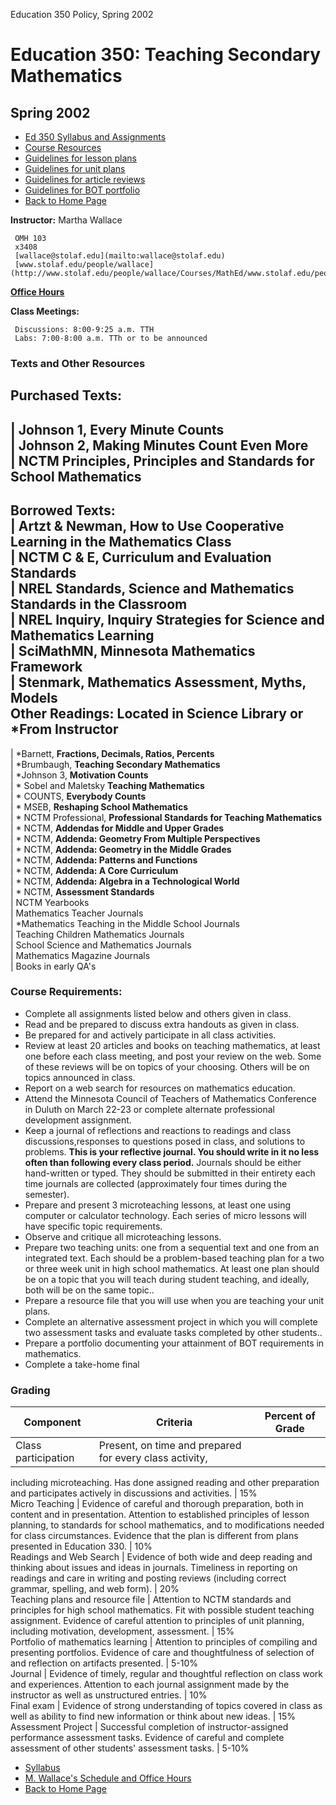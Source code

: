 Education 350 Policy, Spring 2002

#  Education 350: Teaching Secondary Mathematics

##  Spring 2002

  * [Ed 350 Syllabus and Assignments](http://www.stolaf.edu/people/wallace/Courses/MathEd/350syllabus02.html#beginning)
  * [Course Resources](http://www.stolaf.edu/people/wallace/Courses/MathEd/mathed.html#beginning)
  * [Guidelines for lesson plans](http://www.stolaf.edu/people/wallace/Courses/MathEd/350lessonplan.html#beginning)
  * [Guidelines for unit plans](http://www.stolaf.edu/people/wallace/Courses/MathEd/350unitplan.html#beginning)
  * [Guidelines for article reviews](http://www.stolaf.edu/people/wallace/Courses/MathEd/Reviews/reviewst.html)
  * [Guidelines for BOT portfolio](http://www.stolaf.edu/people/wallace/Courses/MathEd/portfoliobot.htm)
  * [Back to Home Page](http://www.stolaf.edu/people/wallace/index.html#beginning)

**Instructor:** Martha Wallace

     OMH 103
     x3408
     [wallace@stolaf.edu](mailto:wallace@stolaf.edu)
     [www.stolaf.edu/people/wallace](http://www.stolaf.edu/people/wallace/Courses/MathEd/www.stolaf.edu/people/wallace)
**[Office
Hours](http://www.stolaf.edu/people/wallace/myschedule.html#beginning)**

**Class Meetings:**

     Discussions: 8:00-9:25 a.m. TTH
     Labs: 7:00-8:00 a.m. TTh or to be announced

###  Texts and Other Resources

**Purchased Texts:**  
---  
|  Johnson 1, **Every Minute Counts**  
|  Johnson 2, **Making Minutes Count Even More**  
|  NCTM Principles, **Principles and Standards for School Mathematics**  
---  
**Borrowed Texts:**  
|  Artzt & Newman, **How to Use Cooperative Learning in the Mathematics
Class**  
|  NCTM C & E, **Curriculum and Evaluation Standards**  
|  NREL Standards, **Science and Mathematics Standards in the Classroom**  
|  NREL Inquiry, **Inquiry Strategies for Science and Mathematics Learning**  
|  SciMathMN, **Minnesota Mathematics Framework**  
|  Stenmark, **Mathematics Assessment, Myths, Models**  
**Other Readings:** Located in Science Library or *From Instructor  
---  
| *Barnett, **Fractions, Decimals, Ratios, Percents**  
|  *Brumbaugh, **Teaching Secondary Mathematics**  
|  *Johnson 3, **Motivation Counts**  
|  * Sobel and Maletsky **Teaching Mathematics**  
|  * COUNTS, **Everybody Counts**  
|  * MSEB, **Reshaping School Mathematics**  
|  * NCTM Professional, **Professional Standards for Teaching Mathematics**  
|  * NCTM, **Addendas for Middle and Upper Grades**  
|  * NCTM, **Addenda: Geometry From Multiple Perspectives**  
|  * NCTM, **Addenda: Geometry in the Middle Grades**  
|  * NCTM, **Addenda: Patterns and Functions**  
|  * NCTM, **Addenda: A Core Curriculum**  
|  * NCTM, **Addenda: Algebra in a Technological World**  
|  * NCTM, **Assessment Standards**  
|  NCTM Yearbooks  
| Mathematics Teacher Journals  
| *Mathematics Teaching in the Middle School Journals  
| Teaching Children Mathematics Journals  
| School Science and Mathematics Journals  
| Mathematics Magazine Journals  
| Books in early QA's  
  
###  Course Requirements:

  * Complete all assignments listed below and others given in class.
  * Read and be prepared to discuss extra handouts as given in class.
  * Be prepared for and actively participate in all class activities.
  * Review at least 20 articles and books on teaching mathematics, at least one before each class meeting, and post your review on the web. Some of these reviews will be on topics of your choosing. Others will be on topics announced in class.
  * Report on a web search for resources on mathematics education.
  * Attend the Minnesota Council of Teachers of Mathematics Conference in Duluth on March 22-23 or complete alternate professional development assignment.
  * Keep a journal of reflections and reactions to readings and class discussions,responses to questions posed in class, and solutions to problems. **This is your reflective journal. You should write in it no less often than following every class period.** Journals should be either hand-written or typed. They should be submitted in their entirety each time journals are collected (approximately four times during the semester).
  * Prepare and present 3 microteaching lessons, at least one using computer or calculator technology. Each series of micro lessons will have specific topic requirements.
  * Observe and critique all microteaching lessons.
  * Prepare two teaching units: one from a sequential text and one from an integrated text. Each should be a problem-based teaching plan for a two or three week unit in high school mathematics. At least one plan should be on a topic that you will teach during student teaching, and ideally, both will be on the same topic..
  * Prepare a resource file that you will use when you are teaching your unit plans.
  * Complete an alternative assessment project in which you will complete two assessment tasks and evaluate tasks completed by other students..
  * Prepare a portfolio documenting your attainment of BOT requirements in mathematics.
  * Complete a take-home final

###  Grading

Component | Criteria | Percent of Grade  
---|---|---  
Class participation | Present, on time and prepared for every class activity,
including microteaching. Has done assigned reading and other preparation and
participates actively in discussions and activities. | 15%  
Micro Teaching | Evidence of careful and thorough preparation, both in content
and in presentation. Attention to established principles of lesson planning,
to standards for school mathematics, and to modifications needed for class
circumstances. Evidence that the plan is different from plans presented in
Education 330. | 10%  
Readings and Web Search  | Evidence of both wide and deep reading and thinking
about issues and ideas in journals. Timeliness in reporting on readings and
care in writing and posting reviews (including correct grammar, spelling, and
web form).  | 20%  
Teaching plans and resource file | Attention to NCTM standards and principles
for high school mathematics. Fit with possible student teaching assignment.
Evidence of careful attention to principles of unit planning, including
motivation, development, assessment.  | 15%  
Portfolio of mathematics learning | Attention to principles of compiling and
presenting portfolios. Evidence of care and thoughtfulness of selection of and
reflection on artifacts presented. | 5-10%  
Journal | Evidence of timely, regular and thoughtful reflection on class work
and experiences. Attention to each journal assignment made by the instructor
as well as unstructured entries.  | 10%  
Final exam | Evidence of strong understanding of topics covered in class as
well as ability to find new information or think about new ideas.  | 15%  
Assessment Project | Successful completion of instructor-assigned performance
assessment tasks. Evidence of careful and complete assessment of other
students' assessment tasks. | 5-10%  
  
  * [Syllabus](http://www.stolaf.edu/people/wallace/Courses/MathEd/350syllabus02.html)
  * [M. Wallace's Schedule and Office Hours](http://www.stolaf.edu/people/wallace/myschedule.html#beginning)
  * [Back to Home Page](http://www.stolaf.edu/people/wallace/index.html#beginning)

